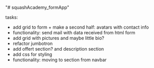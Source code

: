 "# squashAcademy_formApp" 

tasks:

- add grid to form + make a second half: avatars with contact info
- functionality: send mail with data received from html form
- add grid with pictures and maybe little bio?
- refactor jumbotron
- add offert section? and description section
- add css for styling
- functionality: moving to section from navbar
